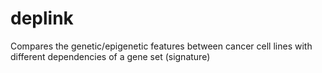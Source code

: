 # deplink
Compares the genetic/epigenetic features between cancer cell lines with different dependencies of a gene set (signature)
